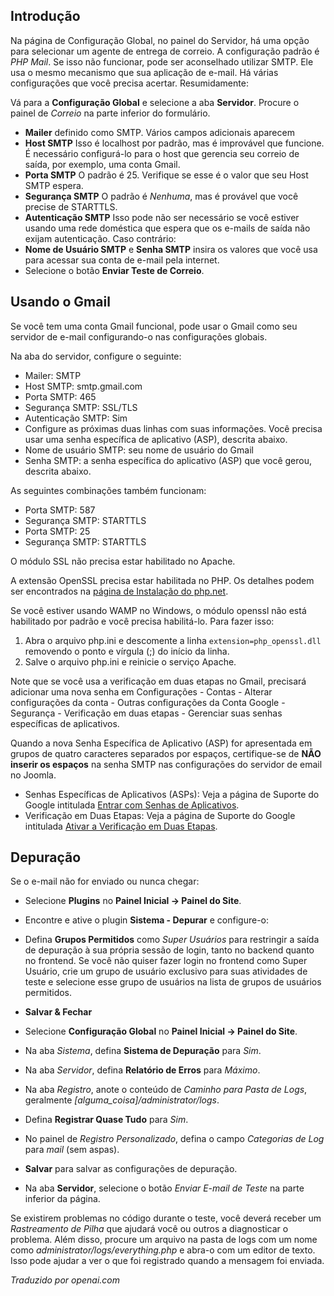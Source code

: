 <!-- Filename: How_to_debug_SMTP_mail_in_Joomla_4 / Display title: Correio SMTP e Gmail -->

## Introdução

Na página de Configuração Global, no painel do Servidor, há uma opção para selecionar um agente de entrega de correio. A configuração padrão é *PHP Mail*. Se isso não funcionar, pode ser aconselhado utilizar SMTP. Ele usa o mesmo mecanismo que sua aplicação de e-mail. Há várias configurações que você precisa acertar. Resumidamente:

Vá para a **Configuração Global** e selecione a aba **Servidor**. Procure o painel de *Correio* na parte inferior do formulário.

- **Mailer** definido como SMTP. Vários campos adicionais aparecem
- **Host SMTP** Isso é localhost por padrão, mas é improvável que funcione. É necessário configurá-lo para o host que gerencia seu correio de saída, por exemplo, uma conta Gmail.
- **Porta SMTP** O padrão é 25. Verifique se esse é o valor que seu Host SMTP espera.
- **Segurança SMTP** O padrão é *Nenhuma*, mas é provável que você precise de STARTTLS.
- **Autenticação SMTP** Isso pode não ser necessário se você estiver usando uma rede doméstica que espera que os e-mails de saída não exijam autenticação. Caso contrário:
- **Nome de Usuário SMTP** e **Senha SMTP** insira os valores que você usa para acessar sua conta de e-mail pela internet.
- Selecione o botão **Enviar Teste de Correio**.

## Usando o Gmail

Se você tem uma conta Gmail funcional, pode usar o Gmail como seu servidor de e-mail configurando-o nas configurações globais.

Na aba do servidor, configure o seguinte:

- Mailer: SMTP
- Host SMTP: smtp.gmail.com
- Porta SMTP: 465
- Segurança SMTP: SSL/TLS
- Autenticação SMTP: Sim
- Configure as próximas duas linhas com suas informações. Você precisa usar uma senha específica de aplicativo (ASP), descrita abaixo.
- Nome de usuário SMTP: seu nome de usuário do Gmail
- Senha SMTP: a senha específica do aplicativo (ASP) que você gerou, descrita abaixo.

As seguintes combinações também funcionam:

- Porta SMTP: 587
- Segurança SMTP: STARTTLS
- Porta SMTP: 25
- Segurança SMTP: STARTTLS

O módulo SSL não precisa estar habilitado no Apache.

A extensão OpenSSL precisa estar habilitada no PHP. Os detalhes podem ser encontrados na [página de Instalação do php.net](https://www.php.net/manual/en/openssl.installation.php).

Se você estiver usando WAMP no Windows, o módulo openssl não está habilitado por padrão e você precisa habilitá-lo. Para fazer isso:

1. Abra o arquivo php.ini e descomente a linha `extension=php_openssl.dll` removendo o ponto e vírgula (;) do início da linha.
2. Salve o arquivo php.ini e reinicie o serviço Apache.

Note que se você usa a verificação em duas etapas no Gmail, precisará adicionar uma nova senha em Configurações - Contas - Alterar configurações da conta - Outras configurações da Conta Google - Segurança - Verificação em duas etapas - Gerenciar suas senhas específicas de aplicativos.

Quando a nova Senha Específica de Aplicativo (ASP) for apresentada em grupos de quatro caracteres separados por espaços, certifique-se de **NÃO inserir os espaços** na senha SMTP nas configurações do servidor de email no Joomla.

- Senhas Específicas de Aplicativos (ASPs): Veja a página de Suporte do Google intitulada [Entrar com Senhas de Aplicativos](https://support.google.com/accounts/answer/185833).
- Verificação em Duas Etapas: Veja a página de Suporte do Google intitulada [Ativar a Verificação em Duas Etapas](https://support.google.com/accounts/answer/185839).

## Depuração

Se o e-mail não for enviado ou nunca chegar:

- Selecione **Plugins** no **Painel Inicial → Painel do Site**.
- Encontre e ative o plugin **Sistema - Depurar** e configure-o:
- Defina **Grupos Permitidos** como *Super Usuários* para restringir a saída de depuração à sua própria sessão de login, tanto no backend quanto no frontend. Se você não quiser fazer login no frontend como Super Usuário, crie um grupo de usuário exclusivo para suas atividades de teste e selecione esse grupo de usuários na lista de grupos de usuários permitidos.
- **Salvar & Fechar**

- Selecione **Configuração Global** no **Painel Inicial → Painel do Site**.
- Na aba *Sistema*, defina **Sistema de Depuração** para *Sim*.
- Na aba *Servidor*, defina **Relatório de Erros** para *Máximo*.
- Na aba *Registro*, anote o conteúdo de *Caminho para Pasta de Logs*, geralmente *\[alguma_coisa\]/administrator/logs*.
- Defina **Registrar Quase Tudo** para *Sim*.
- No painel de *Registro Personalizado*, defina o campo *Categorias de Log* para *mail* (sem aspas).
- **Salvar** para salvar as configurações de depuração.
- Na aba **Servidor**, selecione o botão *Enviar E-mail de Teste* na parte inferior da página.

Se existirem problemas no código durante o teste, você deverá receber um *Rastreamento de Pilha* que ajudará você ou outros a diagnosticar o problema. Além disso, procure um arquivo na pasta de logs com um nome como *administrator/logs/everything.php* e abra-o com um editor de texto. Isso pode ajudar a ver o que foi registrado quando a mensagem foi enviada.

*Traduzido por openai.com*  

